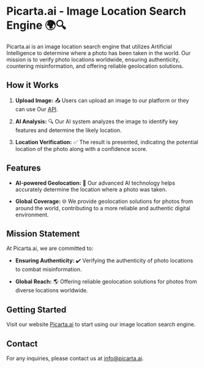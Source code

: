 # Picarta.ai - Image Location Search Engine 🌍🔍

Picarta.ai is an image location search engine that utilizes Artificial Intelligence to determine where a photo has been taken in the world. Our mission is to verify photo locations worldwide, ensuring authenticity, countering misinformation, and offering reliable geolocation solutions.

## How it Works

1. **Upload Image:** 📤 Users can upload an image to our platform or they can use Our [API](https://picarta.ai/api).

2. **AI Analysis:** 🔍 Our AI system analyzes the image to identify key features and determine the likely location.

3. **Location Verification:** ✅ The result is presented, indicating the potential location of the photo along with a confidence score.

## Features

- **AI-powered Geolocation:** 🧠 Our advanced AI technology helps accurately determine the location where a photo was taken.

- **Global Coverage:** 🌐 We provide geolocation solutions for photos from around the world, contributing to a more reliable and authentic digital environment.

## Mission Statement

At Picarta.ai, we are committed to:

- **Ensuring Authenticity:** ✔️ Verifying the authenticity of photo locations to combat misinformation.

- **Global Reach:** 🌎 Offering reliable geolocation solutions for photos from diverse locations worldwide.

## Getting Started

Visit our website [Picarta.ai](https://picarta.ai) to start using our image location search engine.

## Contact

For any inquiries, please contact us at [info@picarta.ai](mailto:info@picarta.ai).

<!---
PicartaAI/PicartaAI is a ✨ special ✨ repository because its `README.md` (this file) appears on your GitHub profile.
You can click the Preview link to take a look at your changes.
--->
